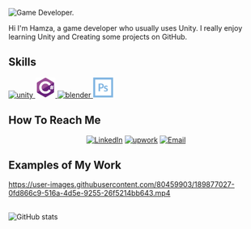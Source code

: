 ![Game Developer.](https://lh4.googleusercontent.com/4ND8jgH6CJjJn7rz1LKSE6aLcCVFotIYMjvVU1A6cpj-BunqZyq1pgLafwhF5noU4Ds=w2400)

Hi I'm Hamza, a game developer who usually uses Unity. I really enjoy learning Unity and Creating some projects on GitHub.

## Skills
<p align="left"> <a href="https://unity.com/" target="_blank" rel="noreferrer"> <img src="https://www.vectorlogo.zone/logos/unity3d/unity3d-icon.svg" alt="unity" width="40" height="40"/> </a> <a href="https://www.w3schools.com/cs/" target="_blank" rel="noreferrer"> <img src="https://raw.githubusercontent.com/devicons/devicon/master/icons/csharp/csharp-original.svg" alt="csharp" width="40" height="40"/> </a> <a href="https://www.blender.org/" target="_blank" rel="noreferrer"> <img src="https://download.blender.org/branding/community/blender_community_badge_white.svg" alt="blender" width="40" height="40"/> </a> <a href="https://www.photoshop.com/en" target="_blank" rel="noreferrer"> <img src="https://raw.githubusercontent.com/devicons/devicon/master/icons/photoshop/photoshop-line.svg" alt="photoshop" width="40" height="40"/> </a> </p>


## How To Reach Me
<p align="center">
<a href="https://www.linkedin.com/in/hamzaalbas/"><img alt="LinkedIn" src="https://img.shields.io/badge/LinkedIn-Hamza%20Albas-blue?style=for-the-badge&logo=linkedin"></a>
<a href="https://www.upwork.com/freelancers/~0173c87d57c1053995"><img alt="upwork" src="https://img.shields.io/badge/UpWork-Hamza%20Albas-blue?style=for-the-badge&logo=upwork"></a>
<a href="mailto:hamza.albas@hotmail.com"><img alt="Email" src="https://img.shields.io/badge/Email-Hamza%20Albas-blue?style=for-the-badge&logo=gmail"></a>
</p>


## Examples of My Work
https://user-images.githubusercontent.com/80459903/189877027-0fd866c9-516a-4d5e-9255-26f5214bb643.mp4


##
![GitHub stats](https://github-readme-stats.vercel.app/api?username=HamzaAlbas&show_icons=true)  

